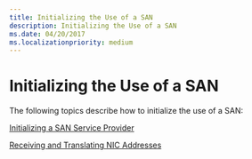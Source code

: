 ```yaml
---
title: Initializing the Use of a SAN
description: Initializing the Use of a SAN
ms.date: 04/20/2017
ms.localizationpriority: medium
---
```


# Initializing the Use of a SAN





The following topics describe how to initialize the use of a SAN:

[Initializing a SAN Service Provider](initializing-a-san-service-provider.md)

[Receiving and Translating NIC Addresses](receiving-and-translating-nic-addresses.md)

 

 





